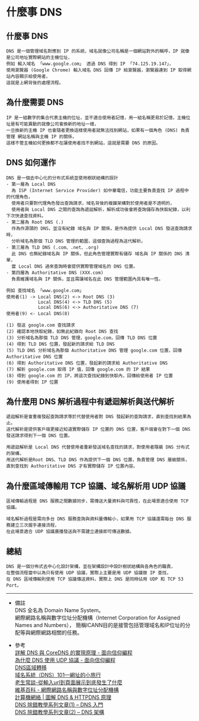 # 什麼事 DNS

## 什麼事 DNS
    DNS 是一個管理域名對應到 IP 的系統，域名就像公司名稱是一個網站對外的稱呼，IP 就像是公司地址實際網站的主機位址，
    例如 輸入域名 「www.google.com」 透過 DNS 得到 IP 「74.125.19.147」，
    使用瀏覽器 (Google Chrome) 輸入域名 DNS 回傳 IP 給瀏覽器，瀏覽器連到 IP 取得網站內容顯示給使用者，
    這就是上網背後的處理流程。

## 為什麼需要 DNS
    IP 是一組數字的集合代表主機的位址，並不適合使用者記憶，用一組名稱更易於記憶，主機位址是有可能異動的就像公司會換新的地址一樣，
    一旦換新的主機 IP 也會隨者更換這樣使用者就無法找到網站，如果有一個角色 (DNS) 負責管理 網站名稱與主機 IP 的關係，
    這樣不管主機如何更換都不在讓使用者找不到網站，這就是需要 DNS 的原因。
    
## DNS 如何運作
    DNS 是一個去中心化的分布式系統並使用樹狀結構的設計
    - 第一層為 Local DNS
      為 ISP (Internet Service Provider) 如中華電信，功能主要負責查找 IP 過程中的代理角色，
      使用者只要對代理角色發出查詢請求，域名背後的複雜架構對於使用者是不透明的，
      使用者與 Local DNS 之間的查詢為遞迴解析，解析成功後會將查詢儲存為快取紀錄，以利下次快速查找資料。
    - 第二層為 Root DNS (.)
      作為作源頭的 DNS，並沒有紀錄 域名與 IP 關係，是作為提供 Local DNS 發送查詢請求時，
      分析域名為那個 TLD DNS 管理的範圍，這個查詢過程為送代解析。
    - 第三層為 TLD DNS (.com、.net、.org)
      此 DNS 也無紀錄域名與 IP 關係，但此角色管理實際有儲存 域名與 IP 關係的 DNS 清單，
      當 Local DNS 過來查詢時會提供實際管理域名的 DNS 位置。
    - 第四層為 Authoritative DNS (XXX.com)
      負責維護域名與 IP 關係，並且需讓域名在此 DNS 管理範圍內具有唯一性。
    
    例如 查找域名 「www.google.com」
    使用者(1) -> Local DNS(2) <-> Root DNS (3)
                Local DNS(4) <-> TLD DNS (5)
                Local DNS(6) <-> Authoritative DNS (7)
    使用者(9) <- Local DNS(8)
    
    (1) 發送 google.com 查找請求
    (2) 確認本地快取紀錄，如無此紀錄向 Root DNS 查找
    (3) 分析域名為那個 TLD DNS 管理，google.com，回傳 TLD DNS 位置
    (4) 得到 TLD DNS 位置，發起新的請求給 TLD DNS
    (5) TLD DNS 分析域名為那個 Authoritative DNS 管理 google.com 位置，回傳 Authoritative DNS 位置
    (6) 得到 Authoritative DNS 位置，發起新的請求給 Authoritative DNS
    (7) 解析 google.com 取得 IP 值，回傳 google.com 的 IP 結果
    (8) 得到 google.com 的 IP，將這次查找紀錄到快取內，回傳給使用者 IP 位置
    (9) 使用者得到 IP 位置
    
## 為什麼用 DNS 解析過程中有遞迴解析與送代解析
    遞迴解析是會重複發起查詢請求等於代替使用者對 DNS 發起新的查詢請求，直到查找到結果為止。
    送代解析是提供客戶端更接近知道實際儲存 IP 位置的 DNS 位置，客戶端會在對下一個 DNS 發送請求得到下一個 DNS 位置。
    
    用遞迴解析是 Local DNS 代替使用者重新發送域名查找的請求，對使用者隱蔽 DNS 分布式的架構，
    用送代解析是Root DNS、TLD DNS 作為提供下一個 DNS 位置，負責管理 DNS 層級關係，
    直到查找到 Authoritative DNS 才有實際儲存 IP 位置內容。

## 為什麼區域傳輸用 TCP 協議、域名解析用 UDP 協議
    區域傳輸過程是 DNS 服務之間數據同步，需傳送大量資料與可靠性，在此場景適合使用 TCP 協議。

    域名解析過程是需向多台 DNS 服務查詢與資料量傳輸小，如果用 TCP 協議還需每台 DNS 服務建立三次握手連接流程，
    在此場景適合 UDP 協議廣播發送與不需建立連接即可傳送數據。

## 總結
    DNS 是一個分佈式去中心化設計架構，並在架構設計中設計樹狀結構與各角色的職責，
    在整個流程當中以為只有使用 UDP 協議，實際上主要是用 UDP 協議做 IP 查找，
    在 DNS 區域傳輸則使用 TCP 協議傳送資料，實際上 DNS 是同時佔用 UDP 和 TCP 53 Port。

---
- 備註
    <br/>
    DNS 全名為 Domain Name System。
    <br/>
    網際網路名稱與數字位址分配機構（Internet Corporation for Assigned Names and Numbers），
    簡稱ICANN目的是接管包括管理域名和IP位址的分配等與網際網路相關的任務。
    <br/>

- 參考
    <br/>
    [詳解 DNS 與 CoreDNS 的實現原理 - 面向信仰編程](https://draveness.me/dns-coredns/)
    <br/>
    [為什麼 DNS 使用 UDP 協議 - 面向信仰編程](https://draveness.me/whys-the-design-dns-udp-tcp/)
    <br/>
    [DNS區域轉移](https://en.wikipedia.org/wiki/DNS_zone_transfer)
    <br/>
    [域名系統（DNS）101—網址的小旅行](https://medium.com/%E5%BE%8C%E7%AB%AF%E6%96%B0%E6%89%8B%E6%9D%91/%E5%9F%9F%E5%90%8D%E7%B3%BB%E7%B5%B1-dns-101-7c9fc6a1b8e6)
    <br/>
    [老生常談-從輸入url到頁面展示到底發生了什麼](https://www.itread01.com/lpihkx.html)
    <br/>
    [維基百科 - 網際網路名稱與數字位址分配機構](https://zh.wikipedia.org/wiki/%E4%BA%92%E8%81%94%E7%BD%91%E5%90%8D%E7%A7%B0%E4%B8%8E%E6%95%B0%E5%AD%97%E5%9C%B0%E5%9D%80%E5%88%86%E9%85%8D%E6%9C%BA%E6%9E%84)
    <br/>
    [計算機網絡 | 圖解 DNS & HTTPDNS 原理](https://juejin.cn/post/6884183177926033416)
    <br/>
    [DNS 除錯教學系列文章(1) – DNS 入門](https://haway.30cm.gg/dns-1-basic/)
    <br/>
    [DNS 除錯教學系列文章(2) – DNS 架構](https://haway.30cm.gg/dns-2-dns/)

